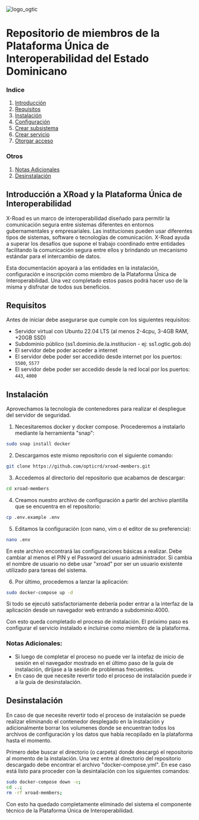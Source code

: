 ![logo_ogtic](https://github.com/opticrd/xroad-members/assets/2160489/221a0cd9-9236-46da-a6c7-73e93c61f3e7)

# Repositorio de miembros de la Plataforma Única de Interoperabilidad del Estado Dominicano

### Indice
1. [Introducción](#introducción-a-xroad-y-la-plataforma-única-de-interoperabilidad)
2. [Requisitos](#requisitos)
3. [Instalación](#instalación)
4. [Configuración](/configuracion.md)
5. [Crear subsistema](/03_crear_subsistema.md)
6. [Crear servicio](/04_crear_servicio.md)
7. [Otorgar acceso](/05_otorgar_acceso.md)

### Otros
1. [Notas Adicionales](#notas-adicionales)
2. [Desinstalación](#desinstalación)


## Introducción a XRoad y la Plataforma Única de Interoperabilidad
X-Road es un marco de interoperabilidad diseñado para permitir la comunicación segura entre sistemas diferentes en entornos gubernamentales y empresariales. Las instituciones pueden usar diferentes tipos de sistemas, software o tecnologías de comunicación. X-Road ayuda a superar los desafíos que supone el trabajo coordinado entre entidades facilitando la comunicación segura entre ellos y brindando un mecanismo estándar para el intercambio de datos.

Esta documentación apoyará a las entidades en la instalación, configuración e inscripción como miembro de la Plataforma Única de Interoperabilidad. Una vez completado estos pasos podrá hacer uso de la misma y disfrutar de todos sus beneficios.

## Requisitos

Antes de iniciar debe asegurarse que cumple con los siguientes requisitos:
- Servidor virtual con Ubuntu 22.04 LTS (al menos 2-4cpu, 3-4GB RAM, +20GB SSD)
- Subdominio público (ss1.dominio.de.la.institucion - ej: ss1.ogtic.gob.do)
- El servidor debe poder acceder a internet
- El servidor debe poder ser accedido desde internet por los puertos: `5500`, `5577`
- El servidor debe poder ser accedido desde la red local por los puertos: `443`, `4000`

## Instalación

Aprovechamos la tecnología de contenedores para realizar el despliegue del servidor de seguridad.
  
1. Necesitaremos docker y docker compose. Procederemos a instalarlo mediante la herramienta "snap":
```sh
sudo snap install docker
```

2. Descargamos este mismo repositorio con el siguiente comando:
```sh
git clone https://github.com/opticrd/xroad-members.git
```

3. Accedemos al directorio del repositorio que acabamos de descargar:
```sh
cd xroad-members
```

4. Creamos nuestro archivo de configuración a partir del archivo plantilla que se encuentra en el repositorio:
```sh
cp .env.example .env
```

5. Editamos la configuración (con nano, vim o el editor de su preferencia):
```sh
nano .env
```
En este archivo encontrará las configuraciones básicas a realizar. Debe cambiar al menos el PIN y el Password del usuario administrador. Si cambia el nombre de usuario no debe usar "xroad" por ser un usuario existente utilizado para tareas del sistema.

6. Por último, procedemos a lanzar la aplicación:
```sh
sudo docker-compose up -d
```

Si todo se ejecutó satisfactoriamente debería poder entrar a la interfaz de la aplicación desde un navegador web entrando a subdominio:4000.

Con esto queda completado el proceso de instalación. El próximo paso es configurar el servicio instalado e incluirse como miembro de la plataforma.

### Notas Adicionales:
- Si luego de completar el proceso no puede ver la intefaz de inicio de sesión en el navegador mostrado en el último paso de la guía de instalación, diríjase a la sesión de problemas frecuentes.
- En caso de que necesite revertir todo el proceso de instalación puede ir a la guía de desinstalación.

## Desinstalación

En caso de que necesite revertir todo el proceso de instalación se puede realizar eliminando el contenedor desplegado en la instalación y adicionalmente borrar los volumenes donde se encuentran todos los archivos de configuración y los datos que había recopilado en la plataforma hasta el momento.

Primero debe buscar el directorio (o carpeta) donde descargó el repositorio al momento de la instalación. Una vez entre al directorio del repositorio descargado debe encontrar el archivo "docker-compose.yml". En ese caso está listo para proceder con la desintalación con los siguientes comandos:

```sh
sudo docker-compose down -v;
cd ..;
rm -rf xroad-members;
```

Con esto ha quedado completamente eliminado del sistema el componente técnico de la Plataforma Única de Interoperabilidad.

